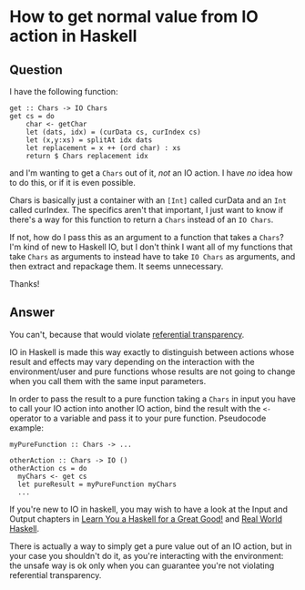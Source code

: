 
# How to get normal value from IO action in Haskell

## Question
        
I have the following function:

    get :: Chars -> IO Chars
    get cs = do
        char <- getChar
        let (dats, idx) = (curData cs, curIndex cs)
        let (x,y:xs) = splitAt idx dats
        let replacement = x ++ (ord char) : xs
        return $ Chars replacement idx
    

and I'm wanting to get a `Chars` out of it, _not_ an IO action. I have _no_ idea how to do this, or if it is even possible.

Chars is basically just a container with an `[Int]` called curData and an `Int` called curIndex. The specifics aren't that important, I just want to know if there's a way for this function to return a `Chars` instead of an `IO Chars`.

If not, how do I pass this as an argument to a function that takes a `Chars`? I'm kind of new to Haskell IO, but I don't think I want all of my functions that take `Chars` as arguments to instead have to take `IO Chars` as arguments, and then extract and repackage them. It seems unnecessary.

Thanks!

## Answer
        
You can't, because that would violate [referential transparency](http://en.wikipedia.org/wiki/Referential_transparency_%28computer_science%29).

IO in Haskell is made this way exactly to distinguish between actions whose result and effects may vary depending on the interaction with the environment/user and pure functions whose results are not going to change when you call them with the same input parameters.

In order to pass the result to a pure function taking a `Chars` in input you have to call your IO action into another IO action, bind the result with the `<-` operator to a variable and pass it to your pure function. Pseudocode example:

    myPureFunction :: Chars -> ...
    
    otherAction :: Chars -> IO ()
    otherAction cs = do
      myChars <- get cs
      let pureResult = myPureFunction myChars
      ...
    

If you're new to IO in haskell, you may wish to have a look at the Input and Output chapters in [Learn You a Haskell for a Great Good!](http://learnyouahaskell.com/input-and-output) and [Real World Haskell](http://book.realworldhaskell.org/read/io.html).

There is actually a way to simply get a pure value out of an IO action, but in your case you shouldn't do it, as you're interacting with the environment: the unsafe way is ok only when you can guarantee you're not violating referential transparency.
